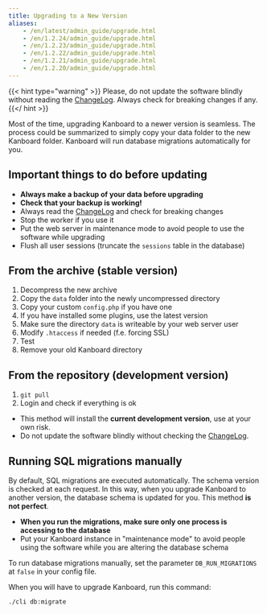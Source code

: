```yaml
---
title: Upgrading to a New Version
aliases:
    - /en/latest/admin_guide/upgrade.html
    - /en/1.2.24/admin_guide/upgrade.html
    - /en/1.2.23/admin_guide/upgrade.html
    - /en/1.2.22/admin_guide/upgrade.html
    - /en/1.2.21/admin_guide/upgrade.html
    - /en/1.2.20/admin_guide/upgrade.html
---
```


{{< hint type="warning" >}}
Please, do not update the software blindly without reading the
[ChangeLog](https://github.com/kanboard/kanboard/blob/master/ChangeLog).
Always check for breaking changes if any.
{{</ hint >}}

Most of the time, upgrading Kanboard to a newer version is seamless. The
process could be summarized to simply copy your data folder to the new
Kanboard folder. Kanboard will run database migrations automatically for
you.

Important things to do before updating
--------------------------------------

- **Always make a backup of your data before upgrading**
- **Check that your backup is working!**
- Always read the [ChangeLog](https://github.com/kanboard/kanboard/blob/master/ChangeLog) and check for breaking changes
- Stop the worker if you use it
- Put the web server in maintenance mode to avoid people to use the software while upgrading
- Flush all user sessions (truncate the `sessions` table in the database)

From the archive (stable version)
---------------------------------

1.  Decompress the new archive
2.  Copy the `data` folder into the newly uncompressed directory
3.  Copy your custom `config.php` if you have one
4.  If you have installed some plugins, use the latest version
5.  Make sure the directory `data` is writeable by your web server user
6.  Modify `.htaccess` if needed (f.e. forcing SSL)
7.  Test
8.  Remove your old Kanboard directory

From the repository (development version)
-----------------------------------------

1.  `git pull`
2.  Login and check if everything is ok

- This method will install the **current development version**, use at
    your own risk.
- Do not update the software blindly without checking the
    [ChangeLog](https://github.com/kanboard/kanboard/blob/master/ChangeLog).

Running SQL migrations manually
-------------------------------

By default, SQL migrations are executed automatically. The schema
version is checked at each request. In this way, when you upgrade
Kanboard to another version, the database schema is updated for you.
This method **is not perfect**.

- **When you run the migrations, make sure only one process is
    accessing to the database**
- Put your Kanboard instance in "maintenance mode" to avoid people
    using the software while you are altering the database schema

To run database migrations manually, set the parameter
`DB_RUN_MIGRATIONS` at `false` in your config file.

When you will have to upgrade Kanboard, run this command:

```bash
./cli db:migrate
```
